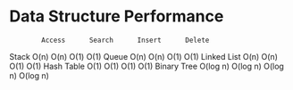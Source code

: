 # Data Structure Performance

			Access		Search		Insert		Delete
Stack		O(n)		O(n)		O(1)		O(1)
Queue		O(n)		O(n)		O(1)		O(1)
Linked List	O(n)		O(n)		O(1)		O(1)
Hash Table	O(1)		O(1)		O(1)		O(1)
Binary Tree	O(log n)	O(log n)	O(log n)	O(log n)
